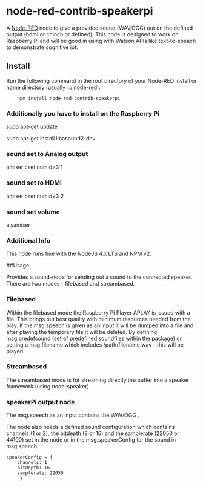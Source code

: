 # node-red-contrib-speakerpi

A <a href="http://nodered.org" target="_new">Node-RED</a> node to give a provided sound (WAV,OGG) out on the defined output (hdmi or chinch or defined).
This node is designed to work on Raspberry Pi and will be good in using with Watson APIs like text-to-speach to demonstrate cognitive iot.

## Install

Run the following command in the root directory of your Node-RED install or home directory (usually ~/.node-red).

        npm install node-red-contrib-speakerpi

### Additionally you have to install on the Raspberry Pi 
sudo apt-get update 

sudo apt-get install libasound2-dev

### sound set to Analog output
amixer cset numid=3 1

### sound set to HDMI
amixer cset numid=3 2

### sound set volume
alsamixer 

### Additional Info
This node runs fine with the NodeJS 4.x LTS and NPM v2.

##Usage

Provides a sound-node for sending out a sound to the connected speaker. There are two modes - filebased and streambased. 

### Filebased
Within the filebased mode the Raspberry Pi Player APLAY is issued with a file. This brings out best quality with minimum resources needed from the play.
If the msg.speech is given as an input it will be dumped into a file and after playing the temporary file it will be deleted. 
By defining msg.predefsound (set of predefined soundfiles within the package) or setting a msg.filename which includes /path/filename.wav - this will be played.

### Streambased
The streambased mode is for streaming directly the buffer into a speaker framework (using node-speaker) 

### speakerPi output node

The msg.speech as an input contains the WAV/OGG .

The node also needs a defined sound configuration which contains channels (1 or 2), the bitdepth (8 or 16) and the samplerate (22050 or 44100) set in the node or in the msg.speakerConfig for the sound in msg.speech. 

```
speakerConfig = { 
	channels: 1
	bitdepth: 16
	samplerate: 22050
	 }
```

